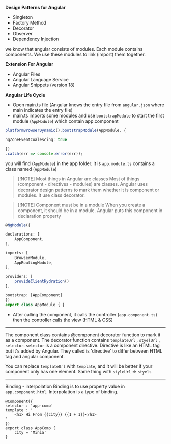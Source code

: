 **Design Patterns for Angular**
- Singleton
- Factory Method
- Decorator
- Observer
- Dependency Injection

we know that angular consists of modules. Each module contains components.
We use these modules to link (import) them together.

**Extension For Angular**
- Angular Files
- Angular Language Service
- Angular Snippets (version 18)

**Angular Life Cycle**
- Open main.ts file (Angular knows the entry file from `angular.json` where main indicates the entry file)
- main.ts imports some modules and use `bootstrapModule` to start the first module (`AppModule`) which contain app.component
```Typescript
platformBrowserDynamic().bootstrapModule(AppModule, {

ngZoneEventCoalescing: true

})
.catch(err => console.error(err));
```
you will find (`AppModule`) in the app folder. It is `app.module.ts` contains a class named (`AppModule`)

> [!NOTE] Most things in Angular are classes
> Most of things (component - directives - modules) are classes. Angular uses decorator design patterns to mark them whether it is component or modules. It use class decorator.

> [!NOTE] Component must be in a module
> When you create a component, it should be in a module. Angular puts this component in declaration property
>

```ts
@NgModule({

declarations: [
	AppComponent,
],

imports: [
	BrowserModule,
	AppRoutingModule,
],

providers: [
	provideClientHydration()
],

bootstrap: [AppComponent]
})
export class AppModule { }
```

- After calling the component, it calls the controller (`app.component.ts`) then the controller calls the view (HTML & CSS)

----
The component class contains @component decorator function to mark it as a component.
The decorator function contains `templateUrl` , `styelUrl` , `selector`.
`selector`  is a component directive. Directive is like an HTML tag but it's added by Angular.
They called is 'directive' to differ between HTML tag and angular component.

You can replace `templateUrl` with `template`, and it will be better if your component only has one element.
Same thing with `styleUrl` => `styels` 

---
Binding - interpolation
Binding is to use property value in `app.component.html`. Interpolation is  a type of binding.

```TS
@Component({
selector : 'app-comp'
template : '
	<h1> Hi From {{city}} {{1 + 1}}</h1>
'
})
export class AppComp {
	city = 'Minia'
}
```




